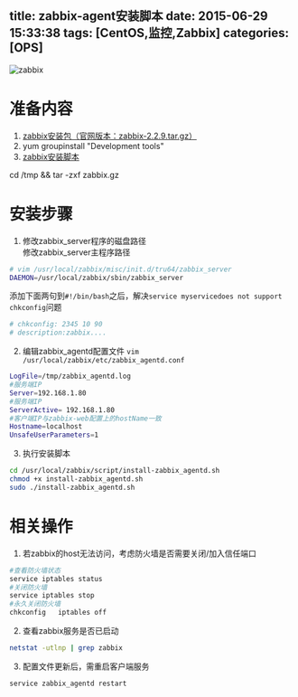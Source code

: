 title: zabbix-agent安装脚本
date: 2015-06-29 15:33:38
tags: [CentOS,监控,Zabbix] 
categories: [OPS] 
---


![zabbix](zabbix.png) 

# 准备内容
1. [zabbix安装包（官网版本：zabbix-2.2.9.tar.gz）](http://sourceforge.net/projects/zabbix/files/ZABBIX%20Latest%20Stable/2.2.9/zabbix-2.2.9.tar.gz/download)
2. yum groupinstall "Development tools"
2. [zabbix安装脚本](install-zabbix_agent.sh) 

 
 cd /tmp && tar -zxf  zabbix.gz

# 安装步骤   
1. 修改zabbix_server程序的磁盘路径  
修改zabbix_server主程序路径
``` bash
# vim /usr/local/zabbix/misc/init.d/tru64/zabbix_server
DAEMON=/usr/local/zabbix/sbin/zabbix_server
```
添加下面两句到`#!/bin/bash`之后，解决`service myservicedoes not support chkconfig`问题
``` bash
# chkconfig: 2345 10 90 
# description:zabbix.... 
```

2. 编辑zabbix_agentd配置文件 
`vim /usr/local/zabbix/etc/zabbix_agentd.conf` 
``` bash
LogFile=/tmp/zabbix_agentd.log 
#服务端IP  
Server=192.168.1.80
#服务端IP   
ServerActive= 192.168.1.80
#客户端IP与zabbix-web配置上的hostName一致   
Hostname=localhost
UnsafeUserParameters=1  
```

3. 执行安装脚本
``` bash
cd /usr/local/zabbix/script/install-zabbix_agentd.sh
chmod +x install-zabbix_agentd.sh 
sudo ./install-zabbix_agentd.sh
```

# 相关操作
1. 若zabbix的host无法访问，考虑防火墙是否需要关闭/加入信任端口
``` bash
#查看防火墙状态
service iptables status 
#关闭防火墙 
service iptables stop  
#永久关闭防火墙 
chkconfig   iptables off 
```  

2. 查看zabbix服务是否已启动
``` bash
netstat -utlnp | grep zabbix 
```    

3. 配置文件更新后，需重启客户端服务
``` bash
service zabbix_agentd restart
```    